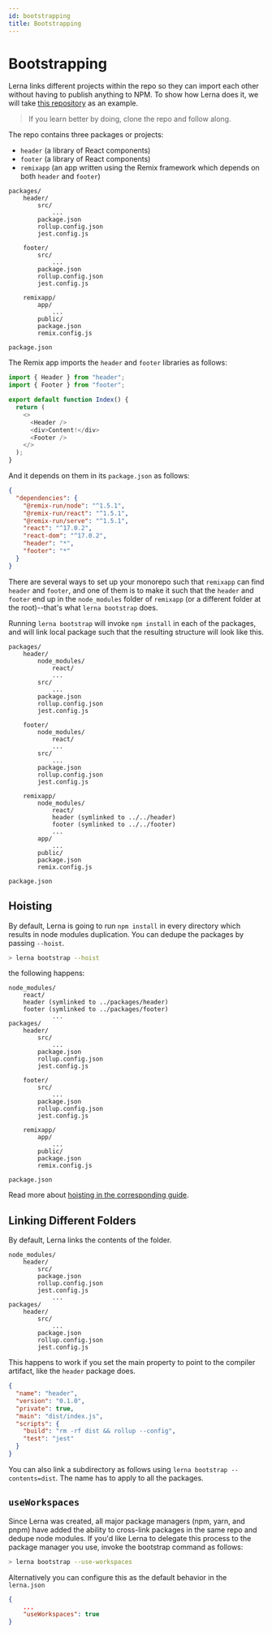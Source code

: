 ```yaml
---
id: bootstrapping
title: Bootstrapping
---
```


# Bootstrapping

Lerna links different projects within the repo so they can import each other without having to publish anything to NPM. To show how Lerna does it, we will take [this repository](https://github.com/lerna/getting-started-example) as an example.

> If you learn better by doing, clone the repo and follow along.

The repo contains three packages or projects:

- `header` (a library of React components)
- `footer` (a library of React components)
- `remixapp` (an app written using the Remix framework which depends on both `header` and `footer`)

```
packages/
    header/
        src/
            ...
        package.json
        rollup.config.json
        jest.config.js

    footer/
        src/
            ...
        package.json
        rollup.config.json
        jest.config.js

    remixapp/
        app/
            ...
        public/
        package.json
        remix.config.js

package.json
```

The Remix app imports the `header` and `footer` libraries as follows:

```typescript jsx title="packages/remixapp/app/routes/index.tsx"
import { Header } from "header";
import { Footer } from "footer";

export default function Index() {
  return (
    <>
      <Header />
      <div>Content!</div>
      <Footer />
    </>
  );
}
```

And it depends on them in its `package.json` as follows:

```json title="packages/remixapp/package.json"
{
  "dependencies": {
    "@remix-run/node": "^1.5.1",
    "@remix-run/react": "^1.5.1",
    "@remix-run/serve": "^1.5.1",
    "react": "^17.0.2",
    "react-dom": "^17.0.2",
    "header": "*",
    "footer": "*"
  }
}
```

There are several ways to set up your monorepo such that `remixapp` can find `header` and `footer`, and one of them is to make it such that the `header` and `footer` end up in the `node_modules` folder of `remixapp` (or a different folder at the root)--that's what `lerna bootstrap` does.

Running `lerna bootstrap` will invoke `npm install` in each of the packages, and will link local package such that the resulting structure will look like this.

```
packages/
    header/
        node_modules/
            react/
            ...
        src/
            ...
        package.json
        rollup.config.json
        jest.config.js

    footer/
        node_modules/
            react/
            ...
        src/
            ...
        package.json
        rollup.config.json
        jest.config.js

    remixapp/
        node_modules/
            react/
            header (symlinked to ../../header)
            footer (symlinked to ../../footer)
            ...
        app/
            ...
        public/
        package.json
        remix.config.js

package.json
```

## Hoisting

By default, Lerna is going to run `npm install` in every directory which results in node modules duplication. You can dedupe the packages by passing `--hoist`.

```bash
> lerna bootstrap --hoist
```

the following happens:

```
node_modules/
    react/
    header (symlinked to ../packages/header)
    footer (symlinked to ../packages/footer)
            ...
packages/
    header/
        src/
            ...
        package.json
        rollup.config.json
        jest.config.js

    footer/
        src/
            ...
        package.json
        rollup.config.json
        jest.config.js

    remixapp/
        app/
            ...
        public/
        package.json
        remix.config.js

package.json
```

Read more about [hoisting in the corresponding guide](../guides/hoisting).

## Linking Different Folders

By default, Lerna links the contents of the folder.

```
node_modules/
    header/
        src/
        package.json
        rollup.config.json
        jest.config.js
            ...
packages/
    header/
        src/
            ...
        package.json
        rollup.config.json
        jest.config.js
```

This happens to work if you set the main property to point to the compiler artifact, like the `header` package does.

```json title="packages/header/package.json"
{
  "name": "header",
  "version": "0.1.0",
  "private": true,
  "main": "dist/index.js",
  "scripts": {
    "build": "rm -rf dist && rollup --config",
    "test": "jest"
  }
}
```

You can also link a subdirectory as follows using `lerna bootstrap --contents=dist`. The name has to apply to all the
packages.

## `useWorkspaces`

Since Lerna was created, all major package managers (npm, yarn, and pnpm) have added the ability to cross-link packages in the same repo and dedupe node modules. If you'd like Lerna to delegate this process to the package manager you use, invoke the bootstrap command as follows:

```bash
> lerna bootstrap --use-workspaces
```

Alternatively you can configure this as the default behavior in the `lerna.json`

```json title="lerna.json"
{
    ...
    "useWorkspaces": true
}
```
